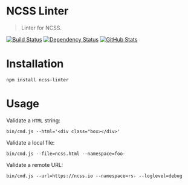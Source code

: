 NCSS Linter
===========

> Linter for NCSS.

[![Build Status](https://img.shields.io/travis/redaxmedia/ncss-linter.svg)](https://travis-ci.org/redaxmedia/ncss-linter)
[![Dependency Status](https://gemnasium.com/badges/github.com/redaxmedia/ncss-linter.svg)](https://gemnasium.com/github.com/redaxmedia/ncss-linter)
[![GitHub Stats](https://img.shields.io/badge/github-stats-ff5500.svg)](http://githubstats.com/redaxmedia/ncss-linter)


Installation
============

```
npm install ncss-linter
```


Usage
=====

Validate a `HTML` string:

```
bin/cmd.js --html='<div class="box></div>'
```

Validate a local file:

```
bin/cmd.js --file=ncss.html --namespace=foo- 
```

Validate a remote URL:

```
bin/cmd.js --url=https://ncss.io --namespace=rs- --loglevel=debug
```
